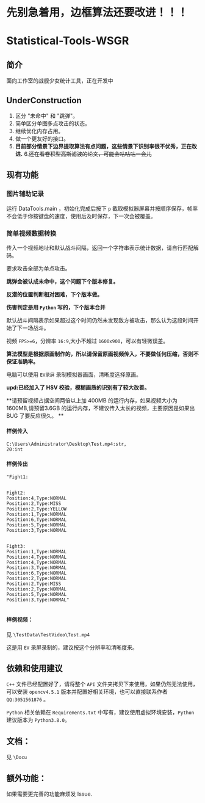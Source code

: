 # 先别急着用，边框算法还要改进！！！
# Statistical-Tools-WSGR

## 简介

面向工作室的战舰少女统计工具，正在开发中

## UnderConstruction
1. 区分 "未命中" 和 "跳弹"。
2. 简单区分单图多点攻击的状态。
3. 继续优化内存占用。
4. 做一个更友好的接口。
5. **目前部分情景下边界提取算法有点问题，这些情景下识别率很不优秀，正在改进.**
6.~~还在看卷积型高斯滤波的论文，可能会咕咕咕一会儿~~
## 现有功能

### 图片辅助记录

运行 DataTools.main ，初始化完成后按下 `p` 截取模拟器屏幕并按顺序保存，帧率不会低于你按键盘的速度，使用后及时保存，下一次会被覆盖。

### 简单视频数据转换

传入一个视频地址和默认战斗间隔，返回一个字符串表示统计数据，请自行匹配解码。

要求攻击全部为单点攻击。

**跳弹会被认成未命中，这个问题下个版本修复。**

**反潜的位置判断相对困难，下个版本做。**

**伤害判定是用 `Python` 写的，下个版本合并**

默认战斗间隔表示如果超过这个时间仍然未发现敌方被攻击，那么认为这段时间开始了下一场战斗。

视频 `FPS>=6`，分辨率 `16:9`,大小不超过 `1600x900`，可以有轻微误差。

**算法模型是根据原画制作的，所以请保留原画视频传入，不要做任何压缩，否则不保证准确率。**

电脑可以使用 `EV录屏` 录制模拟器画面，清晰度选择原画。

**upd:已经加入了 HSV 校验，模糊画质的识别有了较大改善。**

**请预留视频占据空间两倍以上加 400MB 的运行内存，如果视频大小为 1600MB,请预留3.6GB 的运行内存，不建议传入太长的视频，主要原因是如果出 BUG 了要反应很久。 **

#### 样例传入

```
C:\Users\Administrator\Desktop\Test.mp4:str,
20:int
```

#### 样例传出

```
"Fight1:


Fight2:
Position:4,Type:NORMAL
Position:2,Type:MISS
Position:2,Type:YELLOW
Position:1,Type:NORMAL
Position:6,Type:NORMAL
Position:5,Type:NORMAL
Position:3,Type:NORMAL


Fight3:
Position:1,Type:NORMAL
Position:4,Type:NORMAL
Position:4,Type:NORMAL
Position:3,Type:NORMAL
Position:6,Type:NORMAL
Position:2,Type:NORMAL
Position:2,Type:MISS
Position:2,Type:NORMAL
Position:5,Type:NORMAL
Position:3,Type:NORMAL"


```

#### 样例视频：

见 `\TestData\TestVideo\Test.mp4`

这是用 `EV` 录屏录制的，建议按这个分辨率和清晰度来。

## 依赖和使用建议

`C++` 文件已经配置好了，请将整个 `API` 文件夹拷贝下来使用，如果仍然无法使用，可以安装 `opencv4.5.1` 版本并配置好相关环境，也可以直接联系作者 `QQ:3051561876` 。

`Python` 相关依赖在 `Requirements.txt` 中写有，建议使用虚拟环境安装，`Python` 建议版本为 `Python3.8.0`。

## 文档：

见 `\Docu`

## 额外功能：
如果需要更完善的功能麻烦发 $\text{Issue}$.

